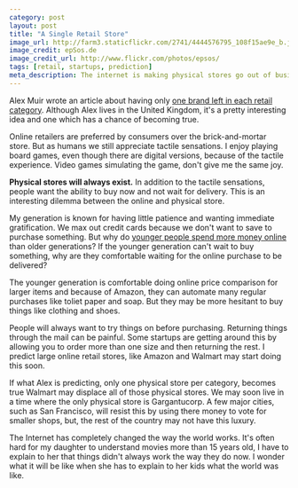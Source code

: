 ```yaml
---
category: post
layout: post
title: "A Single Retail Store"
image_url: http://farm3.staticflickr.com/2741/4444576795_108f15ae9e_b.jpg
image_credit: epSos.de
image_credit_url: http://www.flickr.com/photos/epsos/
tags: [retail, startups, prediction]
meta_description: The internet is making physical stores go out of business faster than Walmart. Only one store will survive in a single category.
---
```


Alex Muir wrote an article about having only [one brand left in each retail category][1]. Although Alex lives in the United Kingdom, it's a pretty interesting idea and one which has a chance of becoming true.

Online retailers are preferred by consumers over the brick-and-mortar store. But as humans we still appreciate tactile sensations. I enjoy playing board games, even though there are digital versions, because of the tactile experience. Video games simulating the game, don't give me the same joy.

__Physical stores will always exist.__ In addition to the tactile sensations, people want the ability to buy now and not wait for delivery. This is an interesting dilemma between the online and physical store.

My generation is known for having little patience and wanting immediate gratification. We max out credit cards because we don't want to save to purchase something. But why do [younger people spend more money online][2] than older generations? If the younger generation can't wait to buy something, why are they comfortable waiting for the online purchase to be delivered?

The younger generation is comfortable doing online price comparison for larger items and because of Amazon, they can automate many regular purchases like toliet paper and soap. But they may be more hesitant to buy things like clothing and shoes.

People will always want to try things on before purchasing. Returning things through the mail can be painful. Some startups are getting around this by allowing you to order more than one size and then returning the rest. I predict large online retail stores, like Amazon and Walmart may start doing this soon.

If what Alex is predicting, only one physical store per category, becomes true Walmart may displace all of those physical stores. We may soon live in a time where the only physical store is Gargantucorp. A few major cities, such as San Francisco, will resist this by using there money to vote for smaller shops, but, the rest of the country may not have this luxury.

The Internet has completely changed the way the world works. It's often hard for my daughter to understand movies more than 15 years old, I have to explain to her that things didn't always work the way they do now. I wonder what it will be like when she has to explain to her kids what the world was like.

[1]: http://www.alexmuir.com/retailing-to-the-last-man-standing
[2]: http://inblurbs.com/blog/why-to-attract-generation-y-who-increasingly-spending-more-money-online/